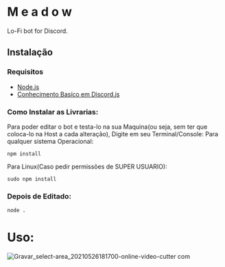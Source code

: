 # M e a d o w

Lo-Fi bot for Discord.

## Instalação
### Requisitos
- [Node.js](https://nodejs.org)
- [Conhecimento Basíco em Discord.js](https://discordjs.guide)
### Como Instalar as Livrarias:
Para poder editar o bot e testa-lo na sua Maquina(ou seja, sem ter que coloca-lo na Host a cada alteração), Digite em seu Terminal/Console:
Para qualquer sistema Operacional:
```
npm install
```
Para Linux(Caso pedir permissões de SUPER USUARIO):
```
sudo npm install
```      
### Depois de Editado:

```
node .
```
# Uso:
![Gravar_select-area_20210526181700-_online-video-cutter com_](https://user-images.githubusercontent.com/84600147/119733103-6ddfa800-be4f-11eb-9c30-23fcab2d8169.gif)
